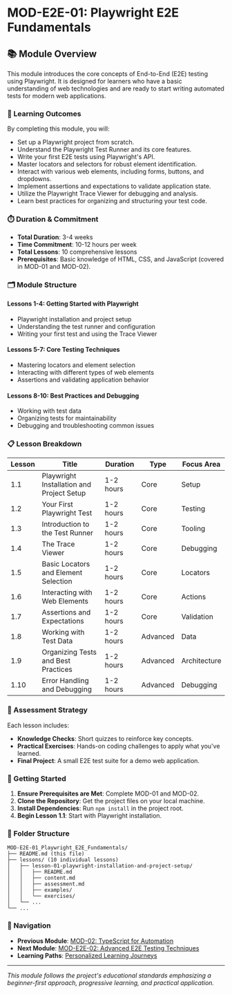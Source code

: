 # MOD-E2E-01: Playwright E2E Fundamentals

## 📚 Module Overview

This module introduces the core concepts of End-to-End (E2E) testing using Playwright. It is designed for learners who have a basic understanding of web technologies and are ready to start writing automated tests for modern web applications.

### 🎯 Learning Outcomes

By completing this module, you will:
- Set up a Playwright project from scratch.
- Understand the Playwright Test Runner and its core features.
- Write your first E2E tests using Playwright's API.
- Master locators and selectors for robust element identification.
- Interact with various web elements, including forms, buttons, and dropdowns.
- Implement assertions and expectations to validate application state.
- Utilize the Playwright Trace Viewer for debugging and analysis.
- Learn best practices for organizing and structuring your test code.

### ⏱️ Duration & Commitment

- **Total Duration**: 3-4 weeks
- **Time Commitment**: 10-12 hours per week
- **Total Lessons**: 10 comprehensive lessons
- **Prerequisites**: Basic knowledge of HTML, CSS, and JavaScript (covered in MOD-01 and MOD-02).

### 🗂️ Module Structure

#### **Lessons 1-4: Getting Started with Playwright**
- Playwright installation and project setup
- Understanding the test runner and configuration
- Writing your first test and using the Trace Viewer

#### **Lessons 5-7: Core Testing Techniques**
- Mastering locators and element selection
- Interacting with different types of web elements
- Assertions and validating application behavior

#### **Lessons 8-10: Best Practices and Debugging**
- Working with test data
- Organizing tests for maintainability
- Debugging and troubleshooting common issues

### 📋 Lesson Breakdown

| Lesson | Title | Duration | Type | Focus Area |
|--------|-------|----------|------|------------|
| 1.1 | Playwright Installation and Project Setup | 1-2 hours | Core | Setup |
| 1.2 | Your First Playwright Test | 1-2 hours | Core | Testing |
| 1.3 | Introduction to the Test Runner | 1-2 hours | Core | Tooling |
| 1.4 | The Trace Viewer | 1-2 hours | Core | Debugging |
| 1.5 | Basic Locators and Element Selection | 1-2 hours | Core | Locators |
| 1.6 | Interacting with Web Elements | 1-2 hours | Core | Actions |
| 1.7 | Assertions and Expectations | 1-2 hours | Core | Validation |
| 1.8 | Working with Test Data | 1-2 hours | Advanced | Data |
| 1.9 | Organizing Tests and Best Practices | 1-2 hours | Advanced | Architecture |
| 1.10 | Error Handling and Debugging | 1-2 hours | Advanced | Debugging |

### 🎯 Assessment Strategy

Each lesson includes:
- **Knowledge Checks**: Short quizzes to reinforce key concepts.
- **Practical Exercises**: Hands-on coding challenges to apply what you've learned.
- **Final Project**: A small E2E test suite for a demo web application.

### 🚀 Getting Started

1. **Ensure Prerequisites are Met**: Complete MOD-01 and MOD-02.
2. **Clone the Repository**: Get the project files on your local machine.
3. **Install Dependencies**: Run `npm install` in the project root.
4. **Begin Lesson 1.1**: Start with Playwright installation.

### 📁 Folder Structure

```
MOD-E2E-01_Playwright_E2E_Fundamentals/
├── README.md (this file)
├── lessons/ (10 individual lessons)
│   ├── lesson-01-playwright-installation-and-project-setup/
│   │   ├── README.md
│   │   ├── content.md
│   │   ├── assessment.md
│   │   ├── examples/
│   │   └── exercises/
│   └── ...
└── ...
```

### 🔗 Navigation

- **Previous Module**: [MOD-02: TypeScript for Automation](../MOD-02_TypeScript_for_Automation/README.md)
- **Next Module**: [MOD-E2E-02: Advanced E2E Testing Techniques](../MOD-E2E-02_Advanced_E2E_Testing_Techniques/README.md)
- **Learning Paths**: [Personalized Learning Journeys](../docs/resources/guides/learning-paths.md)

---

*This module follows the project's educational standards emphasizing a beginner-first approach, progressive learning, and practical application.*